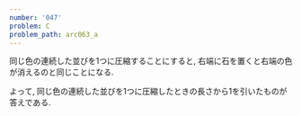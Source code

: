 ```yaml
---
number: '047'
problem: C
problem_path: arc063_a
---
```

同じ色の連続した並びを1つに圧縮することにすると, 右端に石を置くと右端の色が消えるのと同じことになる.

よって, 同じ色の連続した並びを1つに圧縮したときの長さから1を引いたものが答えである.
